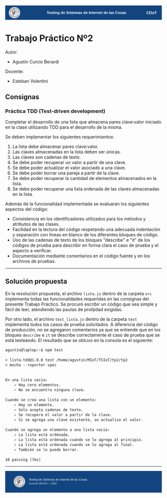 ![header](doc/header.png)

# Trabajo Práctico Nº2

Autor:

* Agustín Curcio Berardi

Docente:

* Esteban Volentini

## Consignas

### Práctica TDD (Test-driven development)

Completar el desarrollo de una lista que almacena pares clave:valor iniciado en la clase utilizando TDD para el desarrollo de la misma.

Se deben implementar los siguientes requerimientos:

1. La lista debe almacenar pares clave:valor.
2. Las claves almacenadas en la lista deben ser únicas.
3. Las claves son cadenas de texto.
4. Se debe poder recuperar un valor a partir de una clave.
5. Se debe poder actualizar el valor asociado a una clave.
6. Se debe poder borrar una pareja a partir de la clave.
7. Se debe poder recuperar la cantidad de elementos almacenados en la lista.
8. Se debe poder recuperar una lista ordenada de las claves almacenadas en la lista.

Además de la funcionalidad implementada se evaluarán los siguientes aspectos del código:

- Consistencia en los identificadores utilizados para los métodos y atributos de las clases.
- Facilidad en la lectura del código respetando una adecuada indentación y separación con líneas en blanco de los diferentes bloques de código.
- Uso de las cadenas de texto de los bloques "describe" e "it" de los códigos de prueba para describir en forma clara el caso de prueba y el aspecto a verificar.
- Documentación mediante comentarios en el código fuente y en los archivos de pruebas.

---

## Solución propuesta

En la resolución propuesta, el archivo `lista.js` dentro de la carpeta `src` implementa todas las funcionalidades requeridas en las consignas del presente Trabajo Práctico. Se procuró escribir un código que sea simple y fácil de leer, atendiendo las pautas de prolijidad exigidas.

Por otro lado, el archivo `test_lista.js` dentro de la carpeta `test` implementa todos los casos de prueba solicitados. A diferencia del código de producción, no se agregaron comentarios ya que se entiende que en los bloques `describe` e `it` se describe correctamente el caso de prueba que se está testeando. El resultado que se obtuvo en la consola es el siguiente:

    agustin@laptop:~$ npm test

    > lista-tdd@1.0.0 test /home/agustin/MIoT/TSIoT/tp2/tp2
    > mocha --reporter spec


    En una lista vacía:
        ✓ Hay cero elementos.
        ✓ No se encuentra ninguna clave.

    Cuando se crea una lista con un elemento:
        ✓ Hay un elemento.
        ✓ Solo acepta cadenas de texto.
        ✓ Se recupera el valor a partir de la clave.
        ✓ Si se agrega una clave existente, se actualiza el valor.

    Cuando se agrega un elemento a una lista vacía:
        ✓ La lista está ordenada.
        ✓ La lista está ordenada cuando se lo agrega al principio.
        ✓ La lista está ordenada cuando se lo agrega al final.
        ✓ También se lo puede borrar.

    10 passing (7ms)

---

![footer](doc/footer.png)